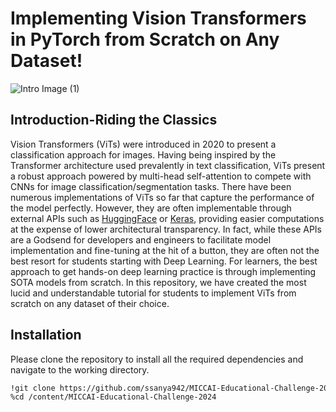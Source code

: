 # Implementing Vision Transformers in PyTorch from Scratch on Any Dataset!
![Intro Image (1)](https://github.com/user-attachments/assets/437c8d37-9ae6-49a6-aec2-887c364349c5)

## Introduction-Riding the Classics
Vision Transformers (ViTs) were introduced in 2020 to present a classification approach for images. Having being inspired by the Transformer architecture used prevalently in text classification, ViTs present a robust approach powered by multi-head self-attention to compete with CNNs for image classification/segmentation tasks. There have been numerous implementations of ViTs so far that capture the performance of the model perfectly. However, they are often implementable through external APIs such as [HuggingFace](https://huggingface.co/docs/transformers/en/model_doc/vit) or [Keras](https://keras.io/examples/vision/image_classification_with_vision_transformer/), providing easier computations at the expense of lower architectural transparency. In fact, while these APIs are a Godsend for developers and engineers to facilitate model implementation and fine-tuning at the hit of a button, they are often not the best resort for students starting with Deep Learning. For learners, the best approach to get hands-on deep learning practice is through implementing SOTA models from scratch. In this repository, we have created the most lucid and understandable tutorial for students to implement ViTs from scratch on any dataset of their choice. 

## Installation
Please clone the repository to install all the required dependencies and navigate to the working directory. 
```bash
!git clone https://github.com/ssanya942/MICCAI-Educational-Challenge-2024.git
%cd /content/MICCAI-Educational-Challenge-2024
```




